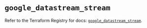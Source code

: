 # `google_datastream_stream`

Refer to the Terraform Registry for docs: [`google_datastream_stream`](https://registry.terraform.io/providers/hashicorp/google-beta/5.28.0/docs/resources/google_datastream_stream).
